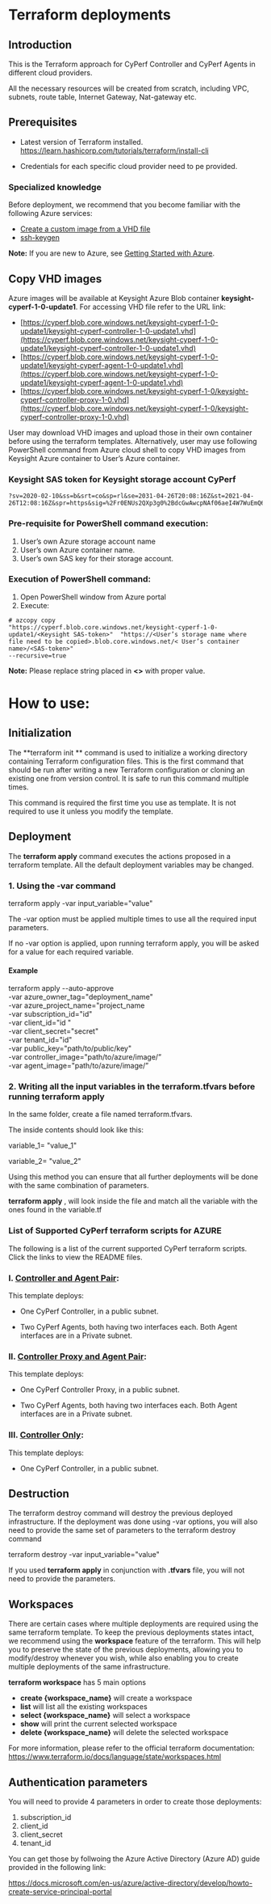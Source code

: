 # Terraform deployments

## Introduction

This is the Terraform approach for CyPerf Controller and CyPerf Agents in different cloud providers.

All the necessary resources will be created from scratch, including VPC, subnets, route table, Internet Gateway, Nat-gateway etc.

## Prerequisites

- Latest version of Terraform installed. https://learn.hashicorp.com/tutorials/terraform/install-cli

- Credentials for each specific cloud provider need to pe provided.

### Specialized knowledge
Before deployment, we recommend that you become familiar with the following Azure services:
- [Create a custom image from a VHD file](https://docs.microsoft.com/en-us/azure/devtest-labs/devtest-lab-create-template)
- [ssh-keygen](https://www.ssh.com/academy/ssh/keygen)

**Note:** If you are new to Azure, see [Getting Started with Azure](https://azure.microsoft.com/en-in/get-started/).

## Copy VHD images 
Azure images will be available at Keysight Azure Blob container **keysight-cyperf-1-0-update1**.
For accessing VHD file refer to the URL link:

 - [https://cyperf.blob.core.windows.net/keysight-cyperf-1-0-update1/keysight-cyperf-controller-1-0-update1.vhd](https://cyperf.blob.core.windows.net/keysight-cyperf-1-0-update1/keysight-cyperf-controller-1-0-update1.vhd)
 - [https://cyperf.blob.core.windows.net/keysight-cyperf-1-0-update1/keysight-cyperf-agent-1-0-update1.vhd](https://cyperf.blob.core.windows.net/keysight-cyperf-1-0-update1/keysight-cyperf-agent-1-0-update1.vhd)
 - [https://cyperf.blob.core.windows.net/keysight-cyperf-1-0/keysight-cyperf-controller-proxy-1-0.vhd](https://cyperf.blob.core.windows.net/keysight-cyperf-1-0/keysight-cyperf-controller-proxy-1-0.vhd)

User may download VHD images and upload those in their own container before using the terraform templates.
Alternatively, user may use following PowerShell command from Azure cloud shell to copy VHD images from Keysight Azure container to User’s Azure container.

### Keysight SAS token for Keysight storage account CyPerf
```
?sv=2020-02-10&ss=b&srt=co&sp=rl&se=2031-04-26T20:08:16Z&st=2021-04-26T12:08:16Z&spr=https&sig=%2Fr0ENUs2QXp3g0%2BdcGwAwcpNAf06aeI4W7WuEmQ6xP8%3D
```

### Pre-requisite for PowerShell command execution:
1.	User’s own Azure storage account name
2.	User’s own Azure container name.
3.	User’s own SAS key for their storage account.

### Execution of PowerShell command:
1.	Open PowerShell window from Azure portal 
2.	Execute:

```
# azcopy copy
"https://cyperf.blob.core.windows.net/keysight-cyperf-1-0-update1/<Keysight SAS-token>"  "https://<User’s storage name where file need to be copied>.blob.core.windows.net/< User’s container name>/<SAS-token>" 
--recursive=true

```

**Note:** Please replace string placed in **<>** with proper value.

# How to use:

## Initialization

The  **terraform init ** command is used to initialize a working directory containing Terraform configuration files. This is the first command that should be run after writing a new Terraform configuration or cloning an existing one from version control. It is safe to run this command multiple times.

This command is required the first time you use as template. It is not required to use it unless you modify the template.

## Deployment

The  **terraform apply**  command executes the actions proposed in a terraform template. All the default deployment variables may be changed.

### 1. Using the **-var** command

terraform apply -var input\_variable=&quot;value&quot;

The -var option must be applied multiple times to use all the required input parameters.

If no -var option is applied, upon running terraform apply, you will be asked for a value for each required variable.

#### Example

terraform apply --auto-approve \
-var azure_owner_tag="deployment_name" \
-var azure_project_name="project_name \
-var subscription_id="id" \
-var client_id="id " \
-var client_secret="secret" \
-var tenant_id="id" \
-var public_key="path/to/public/key" \
-var controller_image="path/to/azure/image/” \
-var agent_image="path/to/azure/image/”

### 2. Writing all the input variables in the terraform.tfvars before running terraform apply

In the same folder, create a file named terraform.tfvars.

The inside contents should look like this:

variable_1= "value\_1"

variable_2= "value\_2"

Using this method you can ensure that all further deployments will be done with the same combination of parameters.

**terraform apply** , will look inside the file and match all the variable with the ones found in the variable.tf

### List of Supported CyPerf terraform scripts for AZURE 

The following is a list of the current supported CyPerf terraform scripts. Click the links to view the README files.

### I. [Controller and Agent Pair](controller_and_agent_pair):
 

This template deploys:

- One CyPerf Controller, in a public subnet.

- Two CyPerf Agents, both having two interfaces each. Both Agent interfaces are in a Private subnet. 

### II. [Controller Proxy and Agent Pair](controller_proxy_and_agent_pair):


This template deploys:

- One CyPerf Controller Proxy, in a public subnet.

- Two CyPerf Agents, both having two interfaces each. Both Agent interfaces are in a Private subnet. 

### III. [Controller Only](controller_only):


This template deploys:

- One CyPerf Controller, in a public subnet.

## Destruction

The terraform destroy command will destroy the previous deployed infrastructure.
If the deployment was done using -var options, you will also need to provide the same set of parameters to the terraform destroy command

terraform destroy -var input\_variable=&quot;value&quot;

If you used **terraform apply** in conjunction with **.tfvars** file, you will not need to provide the parameters.

## Workspaces

There are certain cases where multiple deployments are required using the same terraform template. To keep the previous deployments states intact, we recommend using the **workspace** feature of the terraform. This will help you to preserve the state of the previous deployments, allowing you to modify/destroy whenever you wish, while also enabling you to create multiple deployments of the same infrastructure.


**terraform workspace** has 5 main options

- **create {workspace_name}** will create a workspace
- **list** will list all the existing workspaces
- **select {workspace_name}** will select a workspace
- **show** will print the current selected workspace
- **delete {workspace_name}** will delete the selected workspace

For more information, please refer to the official terraform documentation:
https://www.terraform.io/docs/language/state/workspaces.html

## Authentication parameters

You will need to provide 4 parameters in order to create those deployments:

1. subscription_id
2. client_id
3. client_secret
4. tenant_id

You can get those by follwoing the Azure Active Directory (Azure AD) guide provided in the following link:

https://docs.microsoft.com/en-us/azure/active-directory/develop/howto-create-service-principal-portal

